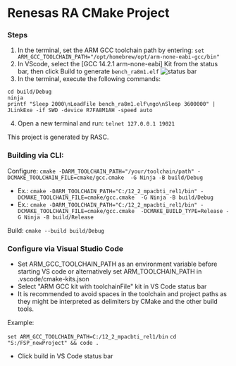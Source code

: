 # Renesas RA CMake Project


### Steps
1. In the terminal, set the ARM GCC toolchain path by entering: 
```set ARM_GCC_TOOLCHAIN_PATH="/opt/homebrew/opt/arm-none-eabi-gcc/bin"```
2. In VScode, select the [GCC 14.2.1 arm-none-eabi] Kit from the status bar, then click Build to generate `bench_ra8m1.elf`
![status bar](/status_bar.png)
3. In the terminal, execute the following commands:
```
cd build/Debug
ninja
printf "Sleep 2000\nLoadFile bench_ra8m1.elf\ngo\nSleep 3600000" | JLinkExe -if SWD -device R7FA8M1AH -speed auto
```
4. Open a new terminal and run:
```telnet 127.0.0.1 19021```

This project is generated by RASC.

###  Building via CLI:
Configure: ```cmake -DARM_TOOLCHAIN_PATH="/your/toolchain/path" -DCMAKE_TOOLCHAIN_FILE=cmake/gcc.cmake  -G Ninja -B build/Debug```

- Ex.: ```cmake -DARM_TOOLCHAIN_PATH="C:/12_2_mpacbti_rel1/bin" -DCMAKE_TOOLCHAIN_FILE=cmake/gcc.cmake  -G Ninja -B build/Debug```
- Ex.: ```cmake -DARM_TOOLCHAIN_PATH="C:/12_2_mpacbti_rel1/bin" -DCMAKE_TOOLCHAIN_FILE=cmake/gcc.cmake  -DCMAKE_BUILD_TYPE=Release -G Ninja -B build/Release```

Build: ```cmake --build build/Debug```


### Configure via Visual Studio Code
- Set ARM_GCC_TOOLCHAIN_PATH as an environment variable before starting VS code or alternatively set ARM_TOOLCHAIN_PATH in .vscode/cmake-kits.json
- Select "ARM GCC kit with toolchainFile" kit in VS Code status bar
- It is recommended to avoid spaces in the toolchain and project paths as they might be interpreted as delimiters by CMake and the other build tools.

Example:

```set ARM_GCC_TOOLCHAIN_PATH=C:/12_2_mpacbti_rel1/bin```
```cd "S:/FSP_newProject" && code .```

- Click build in VS Code status bar
